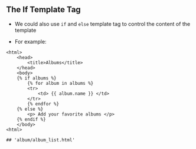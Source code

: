 ## The If Template Tag

* We could also use `if` and `else` template tag to control the content of the template

* For example:

```
<html>
    <head>
        <title>Albums</title>
    </head>
    <body>
    {% if albums %}
        {% for album in albums %}  
        <tr>
            <td> {{ album.name }} </td>
        </tr>
        {% endfor %}
    {% else %}
        <p> Add your favorite albums </p>
    {% endif %}                        
    </body>
<html>

## 'album/album_list.html'   
```
